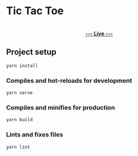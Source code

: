 # Tic Tac Toe
 <p align="center">
  <br />
  <a target="_blank" href="http://tictacai.herokuapp.com/"><b>--- Live ---</b></a>
</p>

## Project setup
```
yarn install
```

### Compiles and hot-reloads for development
```
yarn serve
```

### Compiles and minifies for production
```
yarn build
```

### Lints and fixes files
```
yarn lint
```
